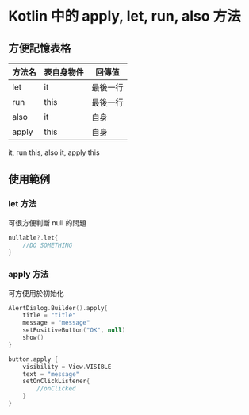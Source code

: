 # Kotlin 中的 apply, let, run, also 方法

## 方便記憶表格

| 方法名   | 表自身物件 | 回傳值  |
| ----- | ----- | ---- |
| let   | it    | 最後一行 |
| run   | this  | 最後一行 |
| also  | it    | 自身   |
| apply | this  | 自身   |

 it, run this, also it, apply this

## 使用範例

### let 方法

可很方便判斷 null 的問題

```kotlin
nullable?.let{
    //DO SOMETHING
}
```

### apply 方法

可方便用於初始化

```kotlin
AlertDialog.Builder().apply{
    title = "title"
    message = "message"
    setPositiveButton("OK", null)
    show()
}
```

```kotlin
button.apply {
    visibility = View.VISIBLE
    text = "message"
    setOnClickListener{
        //onClicked
    }
}
```